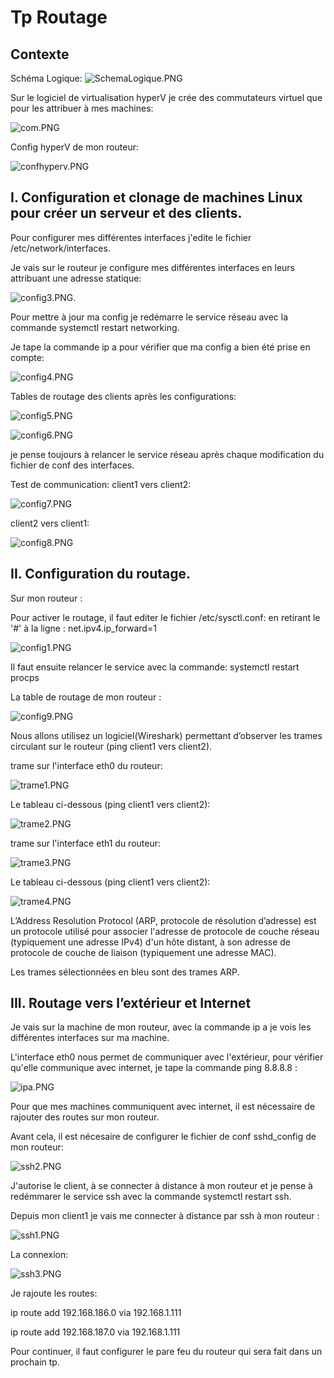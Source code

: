 # Tp Routage

## Contexte

Schéma Logique:
![SchemaLogique.PNG](SchemaLogique.PNG)

Sur le logiciel de virtualisation hyperV je crée des commutateurs virtuel que pour les attribuer à mes machines:

![com.PNG](com.PNG)

Config hyperV de mon routeur:

![confhyperv.PNG](confhyperv.PNG)

 ## I. Configuration et clonage de machines Linux pour créer un serveur et des clients.
Pour configurer mes différentes interfaces j'edite le fichier /etc/network/interfaces.

Je vais sur le routeur je configure mes différentes interfaces en leurs attribuant une adresse statique:

![config3.PNG](config3.PNG).

Pour mettre à jour ma config je redémarre le service réseau avec la commande systemctl restart networking.

Je tape la commande ip a pour vérifier que ma config a bien été prise en compte:

![config4.PNG](config4.PNG)

Tables de routage des clients après les configurations:

![config5.PNG](config5.PNG)

![config6.PNG](config6.png)

je pense toujours à relancer le service réseau après chaque modification du fichier de conf des interfaces.

Test de communication:
client1 vers client2:

![config7.PNG](config7.PNG)

client2 vers client1:

![config8.PNG](config8.PNG)

## II. Configuration du routage.

Sur mon routeur :

Pour activer le routage, il faut editer le fichier /etc/sysctl.conf:
en retirant le '#' à la ligne : net.ipv4.ip_forward=1

![config1.PNG](config1.PNG)

Il faut ensuite relancer le service avec la commande: systemctl restart procps

La table de routage de mon routeur :

![config9.PNG](config9.png)

Nous allons utilisez un logiciel(Wireshark) permettant d’observer les trames circulant sur le routeur (ping client1 vers client2).

trame sur l'interface eth0 du routeur:

![trame1.PNG](trame1.PNG)

Le tableau ci-dessous (ping client1 vers client2):

![trame2.PNG](trame2.PNG)

trame sur l'interface eth1 du routeur:

![trame3.PNG](trame3.PNG)

Le tableau ci-dessous (ping client1 vers client2):

![trame4.PNG](trame4.PNG)

L’Address Resolution Protocol (ARP, protocole de résolution d’adresse) est un protocole utilisé pour associer l'adresse de protocole de couche réseau (typiquement une adresse IPv4) d'un hôte distant, à son adresse de protocole de couche de liaison (typiquement une adresse MAC).

Les trames sélectionnées en bleu sont des trames ARP.

## III. Routage vers l’extérieur et Internet

Je vais sur la machine de mon routeur, avec la commande ip a je vois les différentes interfaces sur ma machine.


L'interface eth0 nous permet de communiquer avec l'extérieur, pour vérifier qu'elle communique avec internet, je tape la commande ping 8.8.8.8 :

![ipa.PNG](ipa.PNG)


Pour que mes machines communiquent avec internet, il est nécessaire de rajouter des routes sur mon routeur.

Avant cela, il est nécesaire de configurer le fichier de conf sshd_config de mon routeur:

![ssh2.PNG](ssh2.PNG)

J'autorise le client, à se connecter à distance à mon routeur et je pense à redémmarer le service ssh avec la commande systemctl restart ssh.

Depuis mon client1 je vais me connecter à distance par ssh à mon routeur :

![ssh1.PNG](ssh1.PNG)

La connexion:

![ssh3.PNG](ssh3.PNG)

Je rajoute les routes:

ip route add 192.168.186.0 via 192.168.1.111

ip route add 192.168.187.0 via 192.168.1.111


Pour continuer, il faut configurer le pare feu du routeur qui sera fait dans un prochain tp.